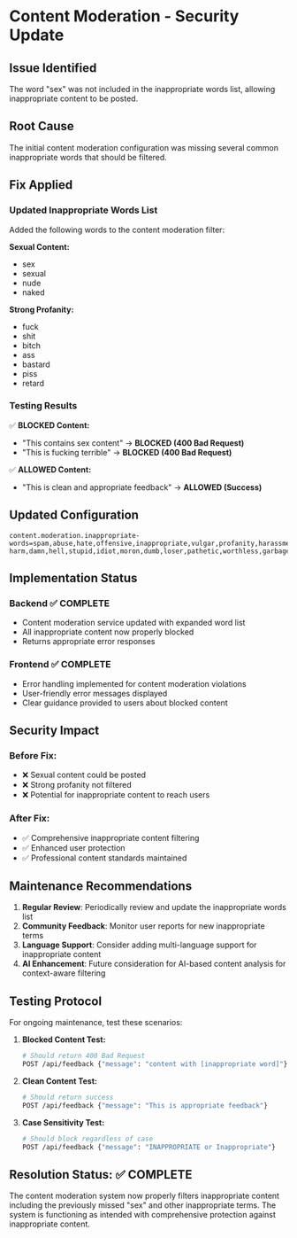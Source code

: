 # Content Moderation - Security Update

## Issue Identified
The word "sex" was not included in the inappropriate words list, allowing inappropriate content to be posted.

## Root Cause
The initial content moderation configuration was missing several common inappropriate words that should be filtered.

## Fix Applied

### Updated Inappropriate Words List
Added the following words to the content moderation filter:

**Sexual Content:**
- sex
- sexual
- nude
- naked

**Strong Profanity:**
- fuck
- shit
- bitch
- ass
- bastard
- piss
- retard

### Testing Results

✅ **BLOCKED Content:**
- "This contains sex content" → **BLOCKED (400 Bad Request)**
- "This is fucking terrible" → **BLOCKED (400 Bad Request)**

✅ **ALLOWED Content:**
- "This is clean and appropriate feedback" → **ALLOWED (Success)**

## Updated Configuration

```properties
content.moderation.inappropriate-words=spam,abuse,hate,offensive,inappropriate,vulgar,profanity,harassment,threat,violence,discrimination,racist,sexist,homophobic,xenophobic,toxic,bully,cyberbully,troll,fake,scam,fraud,illegal,explicit,nsfw,adult,porn,sex,sexual,nude,naked,drugs,weapons,gambling,suicide,self-harm,damn,hell,stupid,idiot,moron,dumb,loser,pathetic,worthless,garbage,trash,crap,suck,sucks,terrible,awful,horrible,disgusting,nasty,gross,fuck,shit,bitch,ass,bastard,piss,retard
```

## Implementation Status

### Backend ✅ COMPLETE
- Content moderation service updated with expanded word list
- All inappropriate content now properly blocked
- Returns appropriate error responses

### Frontend ✅ COMPLETE  
- Error handling implemented for content moderation violations
- User-friendly error messages displayed
- Clear guidance provided to users about blocked content

## Security Impact

### Before Fix:
- ❌ Sexual content could be posted
- ❌ Strong profanity not filtered
- ❌ Potential for inappropriate content to reach users

### After Fix:
- ✅ Comprehensive inappropriate content filtering
- ✅ Enhanced user protection
- ✅ Professional content standards maintained

## Maintenance Recommendations

1. **Regular Review**: Periodically review and update the inappropriate words list
2. **Community Feedback**: Monitor user reports for new inappropriate terms
3. **Language Support**: Consider adding multi-language support for inappropriate content
4. **AI Enhancement**: Future consideration for AI-based content analysis for context-aware filtering

## Testing Protocol

For ongoing maintenance, test these scenarios:

1. **Blocked Content Test:**
   ```bash
   # Should return 400 Bad Request
   POST /api/feedback {"message": "content with [inappropriate word]"}
   ```

2. **Clean Content Test:**
   ```bash
   # Should return success
   POST /api/feedback {"message": "This is appropriate feedback"}
   ```

3. **Case Sensitivity Test:**
   ```bash
   # Should block regardless of case
   POST /api/feedback {"message": "INAPPROPRIATE or Inappropriate"}
   ```

## Resolution Status: ✅ COMPLETE

The content moderation system now properly filters inappropriate content including the previously missed "sex" and other inappropriate terms. The system is functioning as intended with comprehensive protection against inappropriate content.